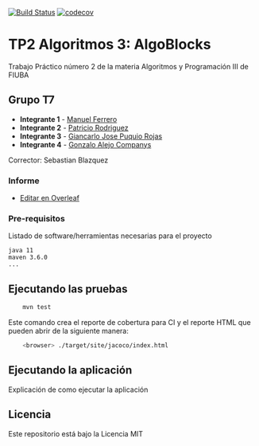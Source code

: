 [![Build Status](https://travis-ci.org/fiuba/algo3_proyecto_base_tp2.svg?branch=master)](https://travis-ci.org/fiuba/algo3_proyecto_base_tp2) [![codecov](https://codecov.io/gh/fiuba/algo3_proyecto_base_tp2/branch/master/graph/badge.svg)](https://codecov.io/gh/fiuba/algo3_proyecto_base_tp2)



# TP2 Algoritmos 3: AlgoBlocks

Trabajo Práctico número 2 de la materia Algoritmos y Programación III de FIUBA

## Grupo T7

* **Integrante 1** - [Manuel Ferrero](https://github.com/ferrero-manuel)
* **Integrante 2** - [Patricio Rodriguez](https://github.com/LHFPSystem)
* **Integrante 3** - [Giancarlo Jose Puquio Rojas](https://github.com/giancarloPuquio)
* **Integrante 4** - [Gonzalo Alejo Companys](https://github.com/gcompanys)

Corrector: Sebastian Blazquez

### Informe

* [Editar en Overleaf](https://www.overleaf.com/7565878939cyjxckkxhxxc)

### Pre-requisitos

Listado de software/herramientas necesarias para el proyecto

```
java 11
maven 3.6.0
...
```

## Ejecutando las pruebas

```bash
    mvn test
```

Este comando crea el reporte de cobertura para CI y el reporte HTML que pueden abrir de la siguiente manera:

```bash
    <browser> ./target/site/jacoco/index.html
```

## Ejecutando la aplicación

Explicación de como ejecutar la aplicación

## Licencia

Este repositorio está bajo la Licencia MIT